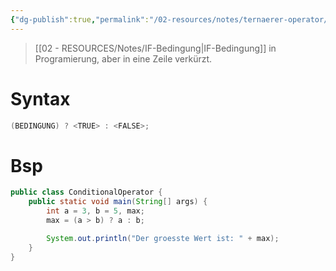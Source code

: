 ```yaml
---
{"dg-publish":true,"permalink":"/02-resources/notes/ternaerer-operator/","tags":["informatik/code"],"noteIcon":"","updated":"2025-09-10T16:33:13.000+02:00"}
---
```


>[[02 - RESOURCES/Notes/IF-Bedingung\|IF-Bedingung]] in Programierung, aber in eine Zeile verkürzt.
# Syntax
```java
(BEDINGUNG) ? <TRUE> : <FALSE>;
```
# Bsp
```java
public class ConditionalOperator {
	public static void main(String[] args) {
		int a = 3, b = 5, max;
		max = (a > b) ? a : b;

		System.out.println("Der groesste Wert ist: " + max);
	}
}
```